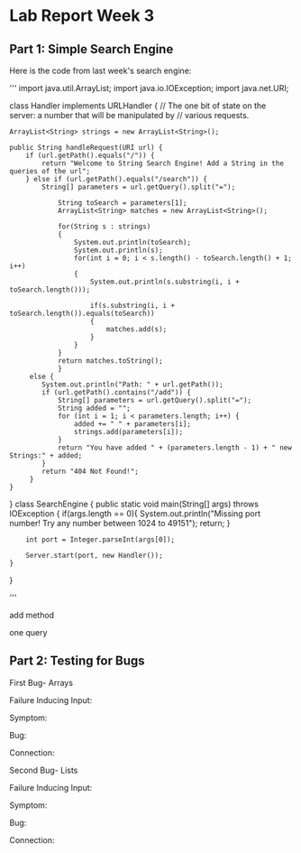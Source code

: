 # Lab Report Week 3

## Part 1: Simple Search Engine

Here is the code from last week's search engine:

'''
import java.util.ArrayList;
import java.io.IOException;
import java.net.URI;

class Handler implements URLHandler {
    // The one bit of state on the server: a number that will be manipulated by
    // various requests.
    
    ArrayList<String> strings = new ArrayList<String>();

    public String handleRequest(URI url) {
        if (url.getPath().equals("/")) {
            return "Welcome to String Search Engine! Add a String in the queries of the url";
        } else if (url.getPath().equals("/search")) {
            String[] parameters = url.getQuery().split("=");
            
                String toSearch = parameters[1];
                ArrayList<String> matches = new ArrayList<String>();
                
                for(String s : strings)
                {
                    System.out.println(toSearch);
                    System.out.println(s);
                    for(int i = 0; i < s.length() - toSearch.length() + 1; i++)
                    {
                        System.out.println(s.substring(i, i + toSearch.length()));
                        
                        if(s.substring(i, i + toSearch.length()).equals(toSearch))
                        {
                            matches.add(s);
                        }
                    }
                }
                return matches.toString();
                }
         else {
            System.out.println("Path: " + url.getPath());
            if (url.getPath().contains("/add")) {
                String[] parameters = url.getQuery().split("=");
                String added = "";
                for (int i = 1; i < parameters.length; i++) {
                    added += " " + parameters[i];
                    strings.add(parameters[i]);
                }
                return "You have added " + (parameters.length - 1) + " new Strings:" + added;
            }
            return "404 Not Found!";
         }
    }
}
class SearchEngine {
    public static void main(String[] args) throws IOException {
        if(args.length == 0){
            System.out.println("Missing port number! Try any number between 1024 to 49151");
            return;
        }

        int port = Integer.parseInt(args[0]);

        Server.start(port, new Handler());
    }
}


'''

add method

one query

## Part 2: Testing for Bugs

First Bug- Arrays

Failure Inducing Input: 

Symptom:

Bug:

Connection:

Second Bug- Lists

Failure Inducing Input: 

Symptom:

Bug:

Connection:

